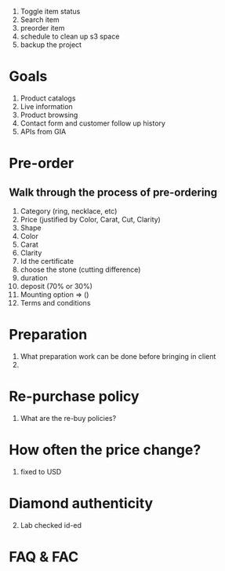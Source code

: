 1. Toggle item status
2. Search item
3. preorder item
4. schedule to clean up s3 space
5. backup the project

# Goals

1. Product catalogs
2. Live information
3. Product browsing
4. Contact form and customer follow up history
5. APIs from GIA

# Pre-order

## Walk through the process of pre-ordering

1. Category (ring, necklace, etc)
2. Price (justified by Color, Carat, Cut, Clarity)
3. Shape
4. Color
5. Carat
6. Clarity
7. Id the certificate
8. choose the stone (cutting difference)
9. duration
10. deposit (70% or 30%)
11. Mounting option => ()
12. Terms and conditions

# Preparation

1. What preparation work can be done before bringing in client
2.

# Re-purchase policy

1. What are the re-buy policies?

# How often the price change?

1. fixed to USD

# Diamond authenticity

2. Lab checked id-ed

# FAQ & FAC
